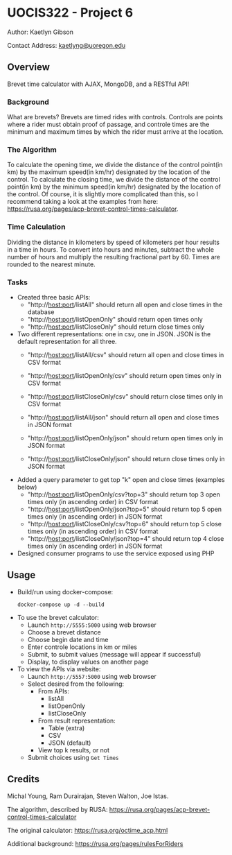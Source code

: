 # UOCIS322 - Project 6 #
Author: Kaetlyn Gibson

Contact Address: kaetlyng@uoregon.edu

## Overview
Brevet time calculator with AJAX, MongoDB, and a RESTful API!

### Background
What are brevets? Brevets are timed rides with controls. Controls are points where a rider must obtain proof of passage, and controle times are the minimum and maximum times by which the rider must arrive at the location.

### The Algorithm
To calculate the opening time, we divide the distance of the control point(in km) by the maximum speed(in km/hr) designated by the location of the control. To calculate the closing time, we divide the distance of the control point(in km) by the minimum speed(in km/hr) designated by the location of the control. Of course, it is slightly more complicated than this, so I recommend taking a look at the examples from here: https://rusa.org/pages/acp-brevet-control-times-calculator.

### Time Calculation
Dividing the distance in kilometers by speed of kilometers per hour results in a time
in hours. To convert into hours and minutes, subtract the whole number of hours and multiply the resulting fractional part by 60. Times are rounded to the nearest minute.

### Tasks

- Created three basic APIs:
  - "http://<host:port>/listAll" should return all open and close times in the database
  - "http://<host:port>/listOpenOnly" should return open times only
  - "http://<host:port>/listCloseOnly" should return close times only
- Two different representations: one in csv, one in JSON. JSON is the default representation for all three.
  - "http://<host:port>/listAll/csv" should return all open and close times in CSV format
  - "http://<host:port>/listOpenOnly/csv" should return open times only in CSV format
  - "http://<host:port>/listCloseOnly/csv" should return close times only in CSV format

  - "http://<host:port>/listAll/json" should return all open and close times in JSON format
  - "http://<host:port>/listOpenOnly/json" should return open times only in JSON format
  - "http://<host:port>/listCloseOnly/json" should return close times only in JSON format
- Added a query parameter to get top "k" open and close times (examples below)
  - "http://<host:port>/listOpenOnly/csv?top=3" should return top 3 open times only (in ascending order) in CSV format
  - "http://<host:port>/listOpenOnly/json?top=5" should return top 5 open times only (in ascending order) in JSON format
  - "http://<host:port>/listCloseOnly/csv?top=6" should return top 5 close times only (in ascending order) in CSV format
  - "http://<host:port>/listCloseOnly/json?top=4" should return top 4 close times only (in ascending order) in JSON format
- Designed consumer programs to use the service exposed using PHP

## Usage
- Build/run using docker-compose: 
  ```
  docker-compose up -d --build
  ```
- To use the brevet calculator:
  - Launch `http://5555:5000` using web browser
  - Choose a brevet distance
  - Choose begin date and time
  - Enter controle locations in km or miles
  - Submit, to submit values (message will appear if successful)
  - Display, to display values on another page
- To view the APIs via website:
  - Launch `http://5557:5000` using web browser
  - Select desired from the following:
    - From APIs:
      - listAll
      - listOpenOnly
      - listCloseOnly
    - From result representation:
      - Table (extra)
      - CSV
      - JSON (default)
    - View top k results, or not
  - Submit choices using `Get Times`

## Credits

Michal Young, Ram Durairajan, Steven Walton, Joe Istas.

The algorithm, described by RUSA: https://rusa.org/pages/acp-brevet-control-times-calculator

The original calculator: https://rusa.org/octime_acp.html

Additional background: https://rusa.org/pages/rulesForRiders
